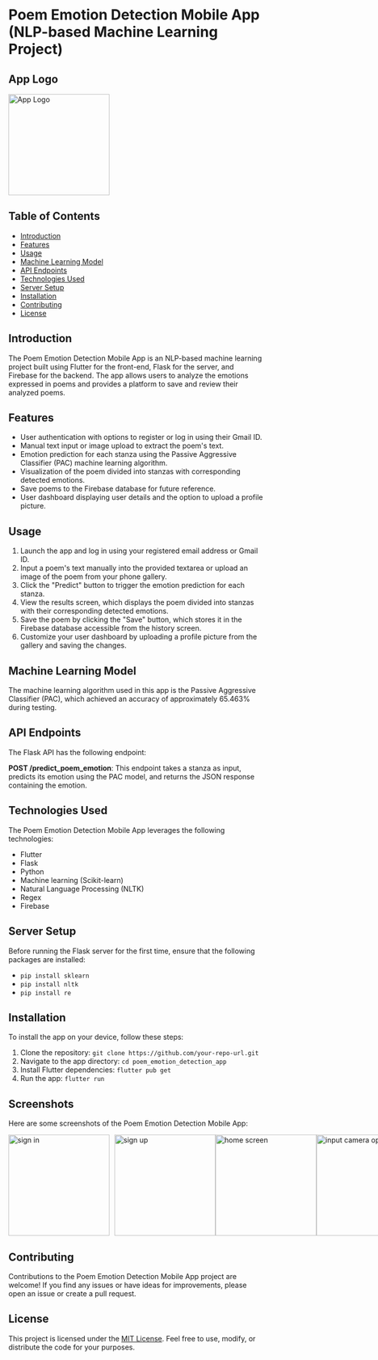 # Poem Emotion Detection Mobile App (NLP-based Machine Learning Project)

## App Logo
<img src="https://github.com/sabari570/Emoetry-app-A-Poem-Emotion-Detector-/assets/84263598/9373c4b2-cd15-47bf-869a-6d8c7570d89c" alt="App Logo" width="200" height="200" />


## Table of Contents
- [Introduction](#introduction)
- [Features](#features)
- [Usage](#usage)
- [Machine Learning Model](#machine-learning-model)
- [API Endpoints](#api-endpoints)
- [Technologies Used](#technologies-used)
- [Server Setup](#server-setup)
- [Installation](#installation)
- [Contributing](#contributing)
- [License](#license)

## Introduction
The Poem Emotion Detection Mobile App is an NLP-based machine learning project built using Flutter for the front-end, Flask for the server, and Firebase for the backend. The app allows users to analyze the emotions expressed in poems and provides a platform to save and review their analyzed poems.

## Features
- User authentication with options to register or log in using their Gmail ID.
- Manual text input or image upload to extract the poem's text.
- Emotion prediction for each stanza using the Passive Aggressive Classifier (PAC) machine learning algorithm.
- Visualization of the poem divided into stanzas with corresponding detected emotions.
- Save poems to the Firebase database for future reference.
- User dashboard displaying user details and the option to upload a profile picture.

## Usage
1. Launch the app and log in using your registered email address or Gmail ID.
2. Input a poem's text manually into the provided textarea or upload an image of the poem from your phone gallery.
3. Click the "Predict" button to trigger the emotion prediction for each stanza.
4. View the results screen, which displays the poem divided into stanzas with their corresponding detected emotions.
5. Save the poem by clicking the "Save" button, which stores it in the Firebase database accessible from the history screen.
6. Customize your user dashboard by uploading a profile picture from the gallery and saving the changes.

## Machine Learning Model
The machine learning algorithm used in this app is the Passive Aggressive Classifier (PAC), which achieved an accuracy of approximately 65.463% during testing.

## API Endpoints
The Flask API has the following endpoint:

**POST /predict_poem_emotion**: This endpoint takes a stanza as input, predicts its emotion using the PAC model, and returns the JSON response containing the emotion.

## Technologies Used
The Poem Emotion Detection Mobile App leverages the following technologies:

- Flutter
- Flask
- Python
- Machine learning (Scikit-learn)
- Natural Language Processing (NLTK)
- Regex
- Firebase

## Server Setup
Before running the Flask server for the first time, ensure that the following packages are installed:

- `pip install sklearn`
- `pip install nltk`
- `pip install re`

## Installation
To install the app on your device, follow these steps:

1. Clone the repository: `git clone https://github.com/your-repo-url.git`
2. Navigate to the app directory: `cd poem_emotion_detection_app`
3. Install Flutter dependencies: `flutter pub get`
4. Run the app: `flutter run`

## Screenshots
Here are some screenshots of the Poem Emotion Detection Mobile App:

<div style="display: flex; justify-content: space-between;">
  <img src="https://github.com/sabari570/Emoetry-app-A-Poem-Emotion-Detector-/assets/84263598/97acd466-f73f-4b28-a41d-99398500501c" alt="sign in" style="margin-right: 10px;" width="200" height="auto" />
  
  <img src="https://github.com/sabari570/Emoetry-app-A-Poem-Emotion-Detector-/assets/84263598/71992814-2438-4a00-8bea-6bb8399bf899" alt="sign up" width="200" height="auto" />
  
  <img src="https://github.com/sabari570/Emoetry-app-A-Poem-Emotion-Detector-/assets/84263598/d370ee0d-59cd-4cd2-be77-6ab0c421e322" alt="home screen" width="200" height="auto" />
  
  <img src="https://github.com/sabari570/Emoetry-app-A-Poem-Emotion-Detector-/assets/84263598/97acd466-f73f-4b28-a41d-99398500501c" alt="input camera options" width="200" height="auto" />
  
  <img src="https://github.com/sabari570/Emoetry-app-A-Poem-Emotion-Detector-/assets/84263598/3c4334eb-a410-4a2b-b921-1d97d67655cc" alt="after input of poem" width="200" height="auto" />
  
  <img src="https://github.com/sabari570/Emoetry-app-A-Poem-Emotion-Detector-/assets/84263598/74bba2e5-dbec-46e9-8a3e-4c9f35f7e7a3" alt="prediction screen" width="200" height="auto" />
  
  <img src="https://github.com/sabari570/Emoetry-app-A-Poem-Emotion-Detector-/assets/84263598/d079bcc0-8ad9-4e3a-83a9-5240bdc7258c" alt="history screen" width="200" height="auto" />
  
  <img src="https://github.com/sabari570/Emoetry-app-A-Poem-Emotion-Detector-/assets/84263598/b1f73340-5935-412a-ac1d-fd4b6b74b5ab" alt="user dashboard" width="200" height="auto" />
</div>


## Contributing
Contributions to the Poem Emotion Detection Mobile App project are welcome! If you find any issues or have ideas for improvements, please open an issue or create a pull request.

## License
This project is licensed under the [MIT License](LICENSE). Feel free to use, modify, or distribute the code for your purposes.
